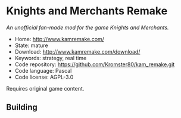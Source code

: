 # Knights and Merchants Remake

_An unofficial fan-made mod for the game Knights and Merchants._

- Home: http://www.kamremake.com/
- State: mature
- Download: http://www.kamremake.com/download/
- Keywords: strategy, real time
- Code repository: https://github.com/Kromster80/kam_remake.git
- Code language: Pascal
- Code license: AGPL-3.0

Requires original game content.

## Building


